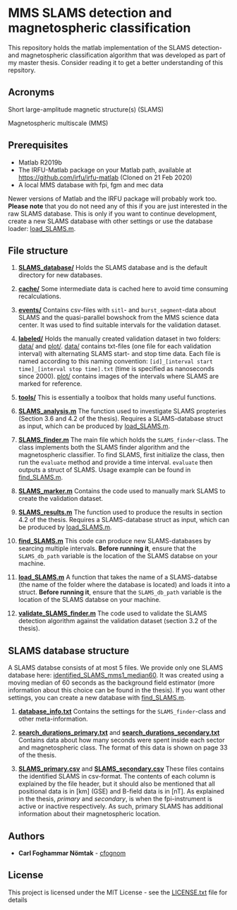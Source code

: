 # MMS SLAMS detection and magnetospheric classification

This repository holds the matlab implementation of the SLAMS detection- and magnetospheric classification algorithm that was developed as part of my master thesis. Consider reading it to get a better understanding of this repsitory.

## Acronyms
Short large-amplitude magnetic structure(s) (SLAMS)

Magnetospheric multiscale (MMS)

## Prerequisites
* Matlab R2019b
* The IRFU-Matlab package on your Matlab path, available at https://github.com/irfu/irfu-matlab (Cloned on 21 Feb 2020)
* A local MMS database with fpi, fgm and mec data

Newer versions of Matlab and the IRFU package will probably work too. **Please note** that you do not need any of this if you are just interested in the raw SLAMS database. This is only if you want to continue development, create a new SLAMS database with other settings or use the database loader: [load_SLAMS.m](load_SLAMS.m).

## File structure

1. [**SLAMS_database/**](SLAMS_database) Holds the SLAMS database and is the default directory for new databases.

2. [**cache/**](cache) Some intermediate data is cached here to avoid time consuming recalculations.

3. [**events/**](events) Contains csv-files with ``sitl``- and ``burst_segment``-data about SLAMS and the quasi-parallel bowshock from the MMS science data center. It was used to find suitable intervals for the validation dataset.

4. [**labeled/**](labeled) Holds the manually created validation dataset in two folders: [data/](labeled/data) and [plot/](labeled/plot). [data/](labeled/data) contains txt-files (one file for each validation interval) with alternating SLAMS start- and stop time data. Each file is named according to this naming convention: ``[id]_[interval start time]_[interval stop time].txt`` (time is specified as nanoseconds since 2000). [plot/](labeled/plot) contains images of the intervals where SLAMS are marked for reference.

5. [**tools/**](tools) This is essentially a toolbox that holds many useful functions.

6. [**SLAMS_analysis.m**](SLAMS_analysis.m) The function used to investigate SLAMS propteries (Section 3.6 and 4.2 of the thesis). Requires a SLAMS-database struct as input, which can be produced by [load_SLAMS.m](load_SLAMS.m).

7. [**SLAMS_finder.m**](SLAMS_finder.m) The main file which holds the ``SLAMS_finder``-class. The class implements both the SLAMS finder algorithm and the magnetospheric classifier. To find SLAMS, first initialize the class, then run the ``evaluate`` method and provide a time interval. ``evaluate`` then outputs a struct of SLAMS. Usage example can be found in [find_SLAMS.m](find_SLAMS.m).

8. [**SLAMS_marker.m**](SLAMS_marker.m) Contains the code used to manually mark SLAMS to create the validation dataset.

9. [**SLAMS_results.m**](SLAMS_results.m) The function used to produce the results in section 4.2 of the thesis. Requires a SLAMS-database struct as input, which can be produced by [load_SLAMS.m](load_SLAMS.m).

10. [**find_SLAMS.m**](find_SLAMS.m) This code can produce new SLAMS-databases by searcing multiple intervals. **Before running it**, ensure that the ``SLAMS_db_path`` variable is the location of the SLAMS databse on your machine.

11. [**load_SLAMS.m**](load_SLAMS.m) A function that takes the name of a SLAMS-databse (the name of the folder where the database is located) and loads it into a struct. **Before running it**, ensure that the ``SLAMS_db_path`` variable is the location of the SLAMS databse on your machine.

12. [**validate_SLAMS_finder.m**](validate_SLAMS_finder.m) The code used to validate the SLAMS detection algorithm against the validation dataset (section 3.2 of the thesis).

## SLAMS database structure

A SLAMS databse consists of at most 5 files. We provide only one SLAMS database here: [identified_SLAMS_mms1_median60](SLAMS_database/identified_SLAMS_mms1_median60). It was created using a moving median of 60 seconds as the background field estimator (more information about this choice can be found in the thesis). If you want other settings, you can create a new database with [find_SLAMS.m](find_SLAMS.m).

1. [**database_info.txt**](SLAMS_database/identified_SLAMS_mms1_median60/database_info.txt) Contains the settings for the ``SLAMS_finder``-class and other meta-information.

2. [**search_durations_primary.txt**](SLAMS_database/identified_SLAMS_mms1_median60/search_durations_primary.txt) and [**search_durations_secondary.txt**](SLAMS_database/identified_SLAMS_mms1_median60/search_durations_secondary.txt) Contains data about how many seconds were spent inside each sector and magnetospheric class. The format of this data is shown on page 33 of the thesis.

3. [**SLAMS_primary.csv**](SLAMS_database/identified_SLAMS_mms1_median60/SLAMS_primary.csv) and [**SLAMS_secondary.csv**](SLAMS_database/identified_SLAMS_mms1_median60/SLAMS_secondary.csv) These files contains the identified SLAMS in csv-format. The contents of each column is explained by the file header, but it should also be mentioned that all positional data is in [km] (GSE) and B-field data is in [nT]. As explained in the thesis, *primary* and *secondary*, is when the fpi-instrument is active or inactive respectively. As such, primary SLAMS has additional information about their magnetospheric location.

## Authors

* **Carl Foghammar Nömtak** - [cfognom](https://github.com/cfognom)

## License

This project is licensed under the MIT License - see the [LICENSE.txt](LICENSE.txt) file for details
